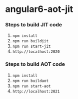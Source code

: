 # angular6-aot-jit

### Steps to build JIT code
 1. `npm install`
 1. `npm run buildjit`
 1. `npm run start-jit`
 1. `http://localhost:2020`


### Steps to build AOT code
 1. `npm install`
 1. `npm run buildaot`
 1. `npm run start-aot`
 1. `http://localhost:2021`


